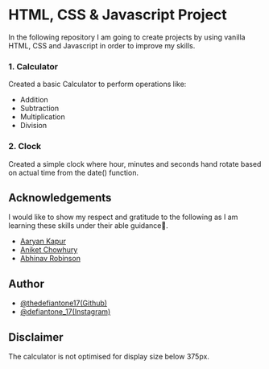
# HTML, CSS & Javascript Project

In the following repository I am going to create projects by using vanilla HTML, CSS and Javascript in order to improve my skills.



### 1. Calculator

Created a basic Calculator to perform operations like:
- Addition 
- Subtraction
- Multiplication
- Division

### 2. Clock

Created a simple clock where hour, minutes and seconds hand rotate based on actual time from the date() function.


## Acknowledgements

I would like to show my respect and gratitude to the following as I am learning these skills under their able guidance🙏. 

 - [Aaryan Kapur](https://github.com/Aaryan-kapur)
 - [Aniket Chowhury](https://github.com/aniketbiprojit)
 - [Abhinav Robinson](https://github.com/AbhinavRobinson)


## Author 

- [@thedefiantone17(Github)](https://github.com/thedefiantone17)
- [@defiantone_17(Instagram)](https://www.instagram.com/defiant_one_17/)


## Disclaimer

The calculator is not optimised for display size below 375px.